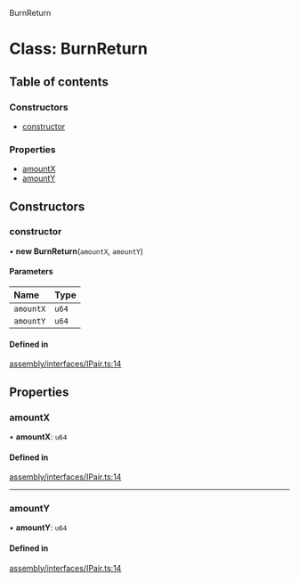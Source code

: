 BurnReturn

# Class: BurnReturn

## Table of contents

### Constructors

-   [constructor](BurnReturn.md#constructor)

### Properties

-   [amountX](BurnReturn.md#amountx)
-   [amountY](BurnReturn.md#amounty)

## Constructors

### constructor

• **new BurnReturn**(`amountX`, `amountY`)

#### Parameters

| Name      | Type  |
| :-------- | :---- |
| `amountX` | `u64` |
| `amountY` | `u64` |

#### Defined in

[assembly/interfaces/IPair.ts:14](https://github.com/dusaprotocol/v2.1/blob/b07cbb8/assembly/interfaces/IPair.ts#L14)

## Properties

### amountX

• **amountX**: `u64`

#### Defined in

[assembly/interfaces/IPair.ts:14](https://github.com/dusaprotocol/v2.1/blob/b07cbb8/assembly/interfaces/IPair.ts#L14)

---

### amountY

• **amountY**: `u64`

#### Defined in

[assembly/interfaces/IPair.ts:14](https://github.com/dusaprotocol/v2.1/blob/b07cbb8/assembly/interfaces/IPair.ts#L14)
